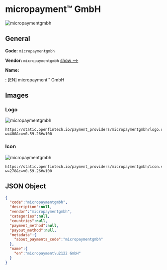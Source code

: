 
# micropayment™ GmbH 
![micropaymentgmbh](https://static.openfintech.io/payment_providers/micropaymentgmbh/logo.svg?w=400&c=v0.59.26#w100)  

## General 
 
**Code:** `micropaymentgmbh` 
 
**Vendor:** `micropaymentgmbh` [show -->](/vendors/micropaymentgmbh/) 
 
**Name:** 
 
:	[EN] micropayment™ GmbH 
 

## Images 

### Logo 
 
![micropaymentgmbh](https://static.openfintech.io/payment_providers/micropaymentgmbh/logo.svg?w=400&c=v0.59.26#w100)  

```
https://static.openfintech.io/payment_providers/micropaymentgmbh/logo.svg?w=400&c=v0.59.26#w100
```  

### Icon 
 
![micropaymentgmbh](https://static.openfintech.io/payment_providers/micropaymentgmbh/icon.svg?w=278&c=v0.59.26#w100)  

```
https://static.openfintech.io/payment_providers/micropaymentgmbh/icon.svg?w=278&c=v0.59.26#w100
```  

## JSON Object 

```json
{
  "code":"micropaymentgmbh",
  "description":null,
  "vendor":"micropaymentgmbh",
  "categories":null,
  "countries":null,
  "payment_method":null,
  "payout_method":null,
  "metadata":{
    "about_payments_code":"micropaymentgmbh"
  },
  "name":{
    "en":"micropayment\u2122 GmbH"
  }
}
```  
